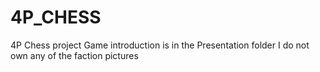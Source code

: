 # 4P_CHESS
4P Chess project
Game introduction is in the Presentation folder
I do not own any of the faction pictures
